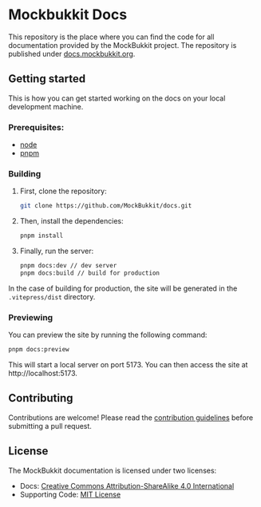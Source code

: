 # Mockbukkit Docs

This repository is the place where you can find the code for all documentation provided by the
MockBukkit project. The repository is published under [docs.mockbukkit.org](https://docs.mockbukkit.org).

## Getting started

This is how you can get started working on the docs on your local development machine.

### Prerequisites:

- [node](https://nodejs.org)
- [pnpm](https://pnpm.io/)

### Building

1. First, clone the repository:

   ```bash
   git clone https://github.com/MockBukkit/docs.git
   ```

2. Then, install the dependencies:

   ```bash
   pnpm install
   ```

3. Finally, run the server:

   ```bash
   pnpm docs:dev // dev server
   pnpm docs:build // build for production
   ```

In the case of building for production, the site will be generated in the `.vitepress/dist` directory.

### Previewing

You can preview the site by running the following command:

```bash
pnpm docs:preview
```

This will start a local server on port 5173.
You can then access the site at http://localhost:5173.

## Contributing

Contributions are welcome! Please read the [contribution guidelines](https://github.com/MockBukkit/docs/blob/main/CONTRIBUTING.md) before submitting a pull request.

## License

The MockBukkit documentation is licensed under two licenses:

- Docs: [Creative Commons Attribution-ShareAlike 4.0 International](https://github.com/MockBukkit/docs/blob/main/docs/LICENSE)
- Supporting Code: [MIT License](https://github.com/MockBukkit/docs/blob/main/LICENSE)
